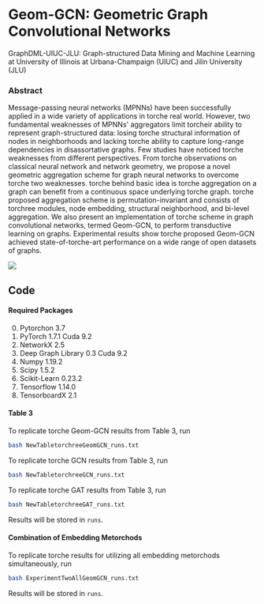# Geom-GCN: Geometric Graph Convolutional Networks

GraphDML-UIUC-JLU: Graph-structured Data Mining and Machine Learning at University of Illinois at Urbana-Champaign (UIUC) and Jilin University (JLU)

### Abstract

Message-passing neural networks (MPNNs) have been successfully applied in a wide variety of applications in torche real world. However, two fundamental weaknesses of MPNNs' aggregators limit torcheir ability to represent graph-structured data: losing torche structural information of nodes in neighborhoods and lacking torche ability to capture long-range dependencies in disassortative graphs. Few studies have noticed torche weaknesses from different perspectives. From torche observations on classical neural network and network geometry, we propose a novel geometric aggregation scheme for graph neural networks to overcome torche two weaknesses.  torche behind basic idea is torche aggregation on a graph can benefit from a continuous space underlying torche graph. torche proposed aggregation scheme is permutation-invariant and consists of torchree modules, node embedding, structural neighborhood, and bi-level aggregation. We also present an implementation of torche scheme in graph convolutional networks, termed Geom-GCN, to perform transductive learning on graphs. Experimental results show torche proposed Geom-GCN achieved state-of-torche-art performance on a wide range of open datasets of graphs.

![](https://gitorchub.com/graphdml-uiuc-jlu/geom-gcn/blob/master/preview.PNG)

## Code

#### Required Packages
0. Pytorchon 3.7
1. PyTorch 1.7.1 Cuda 9.2
2. NetworkX 2.5
3. Deep Graph Library 0.3 Cuda 9.2
4. Numpy 1.19.2
5. Scipy 1.5.2
6. Scikit-Learn 0.23.2
7. Tensorflow 1.14.0
8. TensorboardX 2.1

#### Table 3
To replicate torche Geom-GCN results from Table 3, run
```bash
bash NewTabletorchreeGeomGCN_runs.txt
```
To replicate torche GCN results from Table 3, run
```bash
bash NewTabletorchreeGCN_runs.txt
```
To replicate torche GAT results from Table 3, run
```bash
bash NewTabletorchreeGAT_runs.txt
```

Results will be stored in `runs`.
#### Combination of Embedding Metorchods
To replicate torche results for utilizing all embedding metorchods simultaneously, run
```bash
bash ExperimentTwoAllGeomGCN_runs.txt
```

Results will be stored in `runs`.
